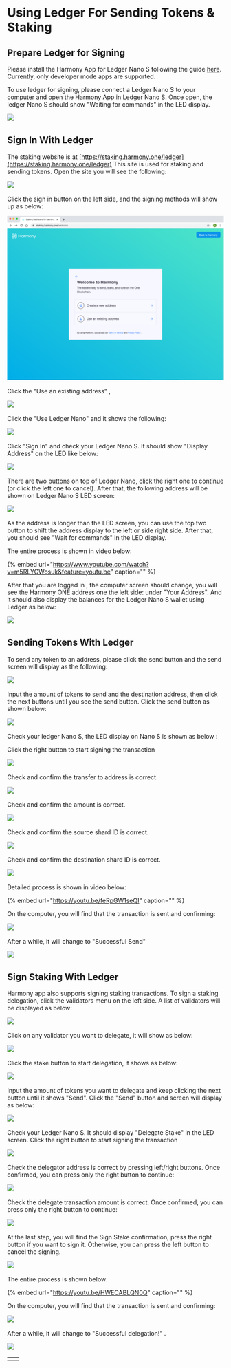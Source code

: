 # Using Ledger For Sending Tokens & Staking

## Prepare Ledger for Signing

Please install the Harmony App for Ledger Nano S following the guide [here](https://docs.harmony.one/home/api/math-wallet/ledger-nano-s/install-harmony-app-for-ledger-nano-s). Currently, only developer mode apps are supported.

To use ledger for signing, please connect a Ledger Nano S to your computer and open the Harmony App in Ledger Nano S. Once open, the ledger Nano S should show "Waiting for commands" in the LED display.

![](../.gitbook/assets/11.png)

## Sign In With Ledger

The staking website is at [https://staking.harmony.one/ledger](https://staking.harmony.one/ledger) This site is used for staking and sending tokens. Open the site you will see the following:

![](../.gitbook/assets/screen-shot-2019-12-13-at-12.13.03-pm.png)

Click the sign in button on the left side, and the signing methods will show up as below:

![](../.gitbook/assets/screen-shot-2019-12-13-at-12.13.21-pm-2.png)

Click the "Use an existing address" ,

![](../.gitbook/assets/screen-shot-2019-12-13-at-1.10.13-pm.png)

Click the "Use Ledger Nano" and it shows the following:

![](../.gitbook/assets/screen-shot-2019-12-13-at-1.35.13-pm.png)

Click "Sign In" and check your Ledger Nano S. It should show "Display Address" on the LED like below:

![](https://blobscdn.gitbook.com/v0/b/gitbook-28427.appspot.com/o/assets%2F-LlYdMT-Wp5uYwcF_tMW%2F-Lp17W8qGssyWUeQC8Hm%2F-Lp1QqkoLZa7pg6QMFeO%2F1assets_-LlYdMT-Wp5uYwcF_tMW.jpg?alt=media&token=32fe24fd-f99c-48d3-84a6-48e1e3664fc6)

There are two buttons on top of Ledger Nano, click the right one to continue \(or click the left one to cancel\). After that, the following address will be shown on Ledger Nano S LED screen:‌

![](https://blobscdn.gitbook.com/v0/b/gitbook-28427.appspot.com/o/assets%2F-LlYdMT-Wp5uYwcF_tMW%2F-Lp17W8qGssyWUeQC8Hm%2F-Lp1QtQgDJ6cR36TkYqq%2F2.jpg?alt=media&token=3c767945-33b3-432f-a959-faaba7f3d010)

As the address is longer than the LED screen, you can use the top two button to shift the address display to the left or side right side. After that, you should see "Wait for commands" in the LED display.

The entire process is shown in video below:

{% embed url="https://www.youtube.com/watch?v=m5RLYGWosuk&feature=youtu.be" caption="" %}

After that you are logged in , the computer screen should change, you will see the Harmony ONE address one the left side: under "Your Address". And it should also display the balances for the Ledger Nano S wallet using Ledger as below:

![](../.gitbook/assets/screen-shot-2019-12-13-at-1.37.48-pm.png)

## Sending Tokens With Ledger

To send any token to an address, please click the send button and the send screen will display as the following:

![](../.gitbook/assets/screen-shot-2019-12-13-at-1.48.03-pm.png)

Input the amount of tokens to send and the destination address, then click the next buttons until you see the send button. Click the send button as shown below:

![](../.gitbook/assets/screen-shot-2019-12-13-at-1.50.27-pm.png)

Check your ledger Nano S, the LED display on Nano S is shown as below :‌

Click the right button to start signing the transaction

![](https://blobscdn.gitbook.com/v0/b/gitbook-28427.appspot.com/o/assets%2F-LlYdMT-Wp5uYwcF_tMW%2F-Lp1RBqYpGIEBEHFW8oF%2F-Lp1fC7Z1fvYt5C5Rjal%2F1.jpg?alt=media&token=82958d36-4e76-4f8a-96b0-242b5facaea8)

Check and confirm the transfer to address is correct.

![](https://blobscdn.gitbook.com/v0/b/gitbook-28427.appspot.com/o/assets%2F-LlYdMT-Wp5uYwcF_tMW%2F-Lo6dy17b06JV4uSf0x9%2F-Lo6eqqLsb2bDwiMQ2rI%2F3.jpg?alt=media&token=bc38b856-e854-4c5d-97c9-a4e4b7dd3430)

Check and confirm the amount is correct.

![](https://blobscdn.gitbook.com/v0/b/gitbook-28427.appspot.com/o/assets%2F-LlYdMT-Wp5uYwcF_tMW%2F-Lo6dy17b06JV4uSf0x9%2F-Lo6esS-QaHgW53hL09S%2F4.jpg?alt=media&token=ee9e5941-3b23-4d23-8395-4313c7bf2986)

Check and confirm the source shard ID is correct.

![](https://blobscdn.gitbook.com/v0/b/gitbook-28427.appspot.com/o/assets%2F-LlYdMT-Wp5uYwcF_tMW%2F-Lo6dy17b06JV4uSf0x9%2F-Lo6ewoJRmrEgmFneCVn%2F5.jpg?alt=media&token=691a919a-c841-4d41-bfe9-a3d658ab2e9e)

Check and confirm the destination shard ID is correct.

![](https://blobscdn.gitbook.com/v0/b/gitbook-28427.appspot.com/o/assets%2F-LlYdMT-Wp5uYwcF_tMW%2F-Lo6dy17b06JV4uSf0x9%2F-Lo6eyZo-Z2Dia94jFx3%2F6.jpg?alt=media&token=1da33a34-7a21-4572-8b36-f93e90563a73)

Detailed process is shown in video below:

{% embed url="https://youtu.be/feRpGW1seQI" caption="" %}

On the computer, you will find that the transaction is sent and confirming:

![](../.gitbook/assets/screen-shot-2019-12-13-at-1.52.32-pm.png)

After a while, it will change to "Successful Send"

![](../.gitbook/assets/screen-shot-2019-12-13-at-1.53.30-pm.png)

## Sign Staking With Ledger

Harmony app also supports signing staking transactions. To sign a staking delegation, click the validators menu on the left side. A list of validators will be displayed as below:

![](../.gitbook/assets/screen-shot-2019-12-13-at-2.04.49-pm.png)

Click on any validator you want to delegate, it will show as below:

![](../.gitbook/assets/screen-shot-2019-12-13-at-2.05.19-pm.png)

Click the stake button to start delegation, it shows as below:

![](../.gitbook/assets/screen-shot-2019-12-13-at-2.05.53-pm.png)

Input the amount of tokens you want to delegate and keep clicking the next button until it shows "Send". Click the "Send" button and screen will display as below:

![](../.gitbook/assets/screen-shot-2019-12-13-at-2.07.00-pm.png)

Check your Ledger Nano S. It should display "Delegate Stake" in the LED screen. Click the right button to start signing the transaction

![](../.gitbook/assets/img_4188.jpeg)

Check the delegator address is correct by pressing left/right buttons. Once confirmed, you can press only the right button to continue:

![](../.gitbook/assets/img_4192.jpeg)

Check the delegate transaction amount is correct. Once confirmed, you can press only the right button to continue:

![](../.gitbook/assets/img_4194.jpeg)

At the last step, you will find the Sign Stake confirmation, press the right button if you want to sign it. Otherwise, you can press the left button to cancel the signing.

![](../.gitbook/assets/img_4196.jpeg)

The entire process is shown below:

{% embed url="https://youtu.be/HWECABLQN0Q" caption="" %}

On the computer, you will find that the transaction is sent and confirming:

![](../.gitbook/assets/screen-shot-2019-12-13-at-2.09.50-pm.png)

After a while, it will change to "Successful delegation!" .

![](../.gitbook/assets/screen-shot-2019-12-13-at-2.13.08-pm.png)

|  |  |
| :--- | :--- |
|  |  |

